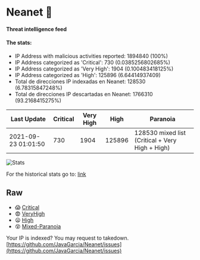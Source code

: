 # Neanet :hocho:
#### Threat intelligence feed
#### The stats:

- IP Address with malicious activities reported: 1894840 (100%)
- IP Address categorized as 'Critical':  730 (0.0385256802685%)
- IP Address categorized as 'Very High':  1904 (0.100483418125%)
- IP Address categorized as 'High':  125896 (6.64414937409)
- Total de direcciones IP indexadas en Neanet:  128530 (6.78315847248%)
- Total de direcciones IP descartadas en Neanet:  1766310 (93.2168415275%)

| Last Update | Critical | Very High | High | Paranoia |
| --- | --- | --- | --- | --- |
| 2021-09-23 01:01:50 | 730 | 1904 | 125896 | 128530 mixed list (Critical + Very High + High)|

![Stats](https://docs.google.com/spreadsheets/d/e/2PACX-1vSnaNMIXVabIpDJjufMlzH7poXnshF3mgd8Is1g9ytUEzVsP5my4Trn8f-xkoLLQ38xpL3HtmUexLo6/pubchart?oid=501124687&format=image)

For the historical stats go to: [link](/stats.csv)
## Raw
- :scream: [Critical](https://raw.githubusercontent.com/JavaGarcia/Neanet/master/blacklists/neanet_critical.txt)
- :fearful: [VeryHigh](https://raw.githubusercontent.com/JavaGarcia/Neanet/master/blacklists/neanet_veryHigh.txtt)
- :frowning: [High](https://raw.githubusercontent.com/JavaGarcia/Neanet/master/blacklists/neanet_high.txt)
- :dizzy_face: [Mixed-Paranoia](https://raw.githubusercontent.com/JavaGarcia/Neanet/master/blacklists/neanet_all.txt)


Your IP is indexed? You may request to takedown. [https://github.com/JavaGarcia/Neanet/issues](https://github.com/JavaGarcia/Neanet/issues)































































































































































































































































































































































































































































































































































































































































































































































































































































































































































































































































































































































































































































































































































































































































































































































































































































































































































































































































































































































































































































































































































































































































































































































































































































































































































































































































































































































































































































































































































































































































































































































































































































































































































































































































































































































































































































































































































































































































































































































































































































































































































































































































































































































































































































































































































































































































































































































































































































































































































































































































































































































































































































































































































































































































































































































































































































































































































































































































































































































































































































































































































































































































































































































































































































































































































































































































































































































































































































































































































































































































































































































































































































































































































































































































































































































































































































































































































































































































































































































































































































































































































































































































































































































































































































































































































































































































































































































































































































































































































































































































































































































